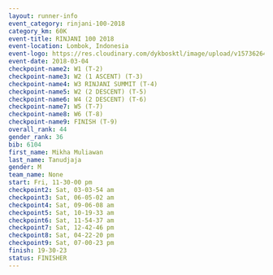 ```yaml
---
layout: runner-info 
event_category: rinjani-100-2018 
category_km: 60K 
event-title: RINJANI 100 2018 
event-location: Lombok, Indonesia 
event-logo: https://res.cloudinary.com/dykbosktl/image/upload/v1573626435/Logo/Rinjani_eoufbh.png 
event-date: 2018-03-04 
checkpoint-name2: W1 (T-2) 
checkpoint-name3: W2 (1 ASCENT) (T-3) 
checkpoint-name4: W3 RINJANI SUMMIT (T-4) 
checkpoint-name5: W2 (2 DESCENT) (T-5) 
checkpoint-name6: W4 (2 DESCENT) (T-6) 
checkpoint-name7: W5 (T-7) 
checkpoint-name8: W6 (T-8) 
checkpoint-name9: FINISH (T-9) 
overall_rank: 44
gender_rank: 36
bib: 6104
first_name: Mikha Muliawan
last_name: Tanudjaja
gender: M
team_name: None
start: Fri, 11-30-00 pm
checkpoint2: Sat, 03-03-54 am
checkpoint3: Sat, 06-05-02 am
checkpoint4: Sat, 09-06-08 am
checkpoint5: Sat, 10-19-33 am
checkpoint6: Sat, 11-54-37 am
checkpoint7: Sat, 12-42-46 pm
checkpoint8: Sat, 04-22-20 pm
checkpoint9: Sat, 07-00-23 pm
finish: 19-30-23
status: FINISHER
---
```

